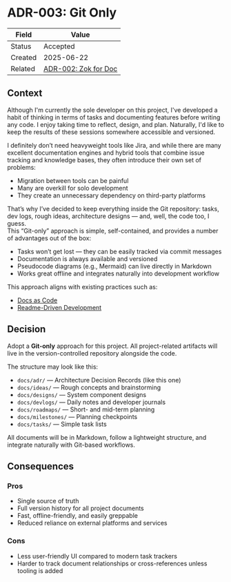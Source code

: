 # ADR-003: Git Only

| Field   | Value                                            |
| ------- | ------------------------------------------------ |
| Status  | Accepted                                         |
| Created | 2025-06-22                                       |
| Related | [ADR-002: Zok for Doc](./ADR-002_zok-for-doc.md) |

## Context

Although I'm currently the sole developer on this project, I've developed a habit of thinking in terms of tasks and documenting features before writing any code. I enjoy taking time to reflect, design, and plan. Naturally, I'd like to keep the results of these sessions somewhere accessible and versioned.

I definitely don’t need heavyweight tools like Jira, and while there are many excellent documentation engines and hybrid tools that combine issue tracking and knowledge bases, they often introduce their own set of problems:

- Migration between tools can be painful
- Many are overkill for solo development
- They create an unnecessary dependency on third-party platforms

That’s why I’ve decided to keep everything inside the Git repository: tasks, dev logs, rough ideas, architecture designs — and, well, the code too, I guess.  
This “Git-only” approach is simple, self-contained, and provides a number of advantages out of the box:

- Tasks won’t get lost — they can be easily tracked via commit messages
- Documentation is always available and versioned
- Pseudocode diagrams (e.g., Mermaid) can live directly in Markdown
- Works great offline and integrates naturally into development workflow

This approach aligns with existing practices such as:

- [Docs as Code](https://www.writethedocs.org/guide/docs-as-code/)
- [Readme-Driven Development](https://tom.preston-werner.com/2010/08/23/readme-driven-development)

## Decision

Adopt a **Git-only** approach for this project. All project-related artifacts will live in the version-controlled repository alongside the code.

The structure may look like this:

- `docs/adr/` — Architecture Decision Records (like this one)
- `docs/ideas/` — Rough concepts and brainstorming
- `docs/designs/` — System component designs
- `docs/devlogs/` — Daily notes and developer journals
- `docs/roadmaps/` — Short- and mid-term planning
- `docs/milestones/` — Planning checkpoints
- `docs/tasks/` — Simple task lists

All documents will be in Markdown, follow a lightweight structure, and integrate naturally with Git-based workflows.

## Consequences

### Pros

- Single source of truth
- Full version history for all project documents
- Fast, offline-friendly, and easily greppable
- Reduced reliance on external platforms and services

### Cons

- Less user-friendly UI compared to modern task trackers
- Harder to track document relationships or cross-references unless tooling is added
